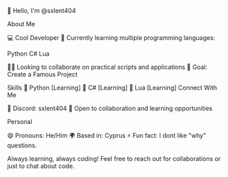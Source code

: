 👋 Hello, I'm @sxlent404

About Me

💻 Cool Developer
🌱 Currently learning multiple programming languages:

Python
C#
Lua


👨‍💻 Looking to collaborate on practical scripts and applications
🎯 Goal: Create a Famous Project

Skills
🔷 Python    [Learning]
🔷 C#        [Learning]
🔷 Lua       [Learning]
Connect With Me

💬 Discord: sxlent404
🤝 Open to collaboration and learning opportunities

Personal

😄 Pronouns: He/Him
🌍 Based in: Cyprus
⚡ Fun fact: I dont like "why" questions.


Always learning, always coding! Feel free to reach out for collaborations or just to chat about code.
